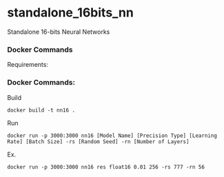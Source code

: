 # standalone_16bits_nn
Standalone 16-bits Neural Networks

### Docker Commands
Requirements:



### Docker Commands:   
Build

    docker build -t nn16 .

Run

    docker run -p 3000:3000 nn16 [Model Name] [Precision Type] [Learning Rate] [Batch Size] -rs [Random Seed] -rn [Number of Layers]

Ex.

    docker run -p 3000:3000 nn16 res float16 0.01 256 -rs 777 -rn 56
